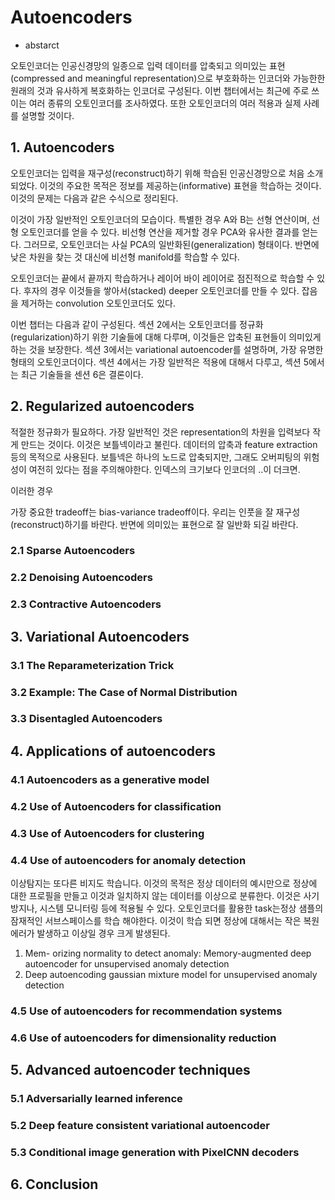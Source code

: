 # Autoencoders

- abstarct

오토인코더는 인공신경망의 일종으로 입력 데이터를 압축되고 의미있는 표현(compressed and meaningful representation)으로 부호화하는 인코더와 가능한한 원래의 것과 유사하게 복호화하는 인코더로 구성된다. 이번 챕터에서는 최근에 주로 쓰이는 여러 종류의 오토인코더를 조사하였다. 또한 오토인코더의 여러 적용과 실제 사례를 설명할 것이다.



## 1. Autoencoders

오토인코더는 입력을 재구성(reconstruct)하기 위해 학습된 인공신경망으로 처음 소개되었다. 이것의 주요한 목적은 정보를 제공하는(informative) 표현을 학습하는 것이다. 이것의 문제는 다음과 같은 수식으로 정리된다.

이것이 가장 일반적인 오토인코더의 모습이다. 특별한 경우 A와 B는 선형 연산이며, 선형 오토인코더를 얻을 수 있다. 비선형 연산을 제거할 경우 PCA와 유사한 결과를 얻는다. 그러므로, 오토인코더는 사실 PCA의 일반화된(generalization) 형태이다. 반면에 낮은 차원을 찾는 것 대신에 비선형 manifold를 학습할 수 있다. 

오토인코더는 끝에서 끝까지 학습하거나 레이어 바이 레이어로 점진적으로 학습할 수 있다. 후자의 경우 이것들을 쌓아서(stacked) deeper 오토인코더를 만들 수 있다. 잡음을 제거하는 convolution 오토인코더도 있다.

이번 챕터는 다음과 같이 구성된다. 섹션 2에서는 오토인코더를 정규화(regularization)하기 위한 기술들에 대해 다루며, 이것들은 압축된 표현들이 의미있게 하는 것을 보장한다. 섹션 3에서는 variational autoencoder를 설명하며, 가장 유명한 형태의 오토인코더이다. 섹션 4에서는 가장 일반적은 적용에 대해서 다루고, 섹션 5에서는 최근 기술들을 센션 6은 결론이다.



## 2. Regularized autoencoders

적절한 정규화가 필요하다. 가장 일반적인 것은 representation의 차원을 입력보다 작게 만드는 것이다. 이것은 보틀넥이라고 불린다. 데이터의 압축과 feature extraction 등의 목적으로 사용된다. 보틀넥은 하나의 노드로 압축되지만, 그래도 오버피팅의 위험성이 여전히 있다는 점을 주의해야한다. 인덱스의 크기보다 인코더의 ..이 더크면.

이러한 경우 

가장 중요한 tradeoff는 bias-variance tradeoff이다. 우리는 인풋을 잘 재구성(reconstruct)하기를 바란다. 반면에 의미있는 표현으로 잘 일반화 되길 바란다. 

### 2.1 Sparse Autoencoders

### 2.2 Denoising Autoencoders

### 2.3 Contractive Autoencoders





## 3. Variational Autoencoders

### 3.1 The Reparameterization Trick

### 3.2 Example: The Case of Normal Distribution

### 3.3 Disentagled Autoencoders

## 4. Applications of autoencoders

### 4.1 Autoencoders as a generative model

### 4.2 Use of Autoencoders for classification

### 4.3 Use of Autoencoders for clustering

### 4.4 Use of autoencoders for anomaly detection

이상탐지는 또다른 비지도 학습니다. 이것의 목적은 정상 데이터의 예시만으로 정상에 대한 프로필을 만들고 이것과 일치하지 않는 데이터를 이상으로 분류한다. 이것은 사기 방지나, 시스템 모니터링 등에 적용될 수 있다. 오토인코더를 활용한 task는정상 샘플의 잠재적인 서브스페이스를 학습 해야한다. 이것이 학습 되면 정상에 대해서는 작은 복원에러가 발생하고 이상일 경우 크게 발생된다.

1. Mem- orizing normality to detect anomaly: Memory-augmented deep autoencoder for unsupervised anomaly detection
2. Deep autoencoding gaussian mixture model for unsupervised anomaly detection



### 4.5 Use of autoencoders for recommendation systems

### 4.6 Use of autoencoders for dimensionality reduction

## 5. Advanced autoencoder techniques

### 5.1 Adversarially learned inference

### 5.2 Deep feature consistent variational autoencoder

### 5.3 Conditional image generation with PixelCNN decoders

## 6. Conclusion

